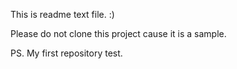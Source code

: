 This is readme text file. :)

Please do not clone this project cause it is a sample.

PS. My first repository test.
